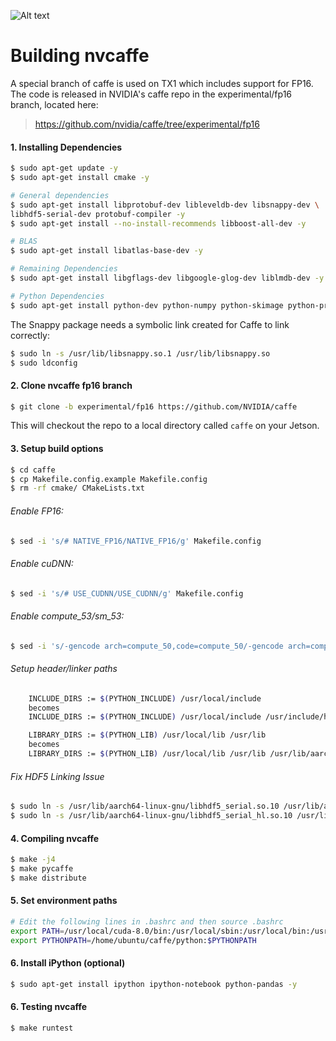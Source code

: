 ![Alt text](https://a70ad2d16996820e6285-3c315462976343d903d5b3a03b69072d.ssl.cf2.rackcdn.com/841b9209217f74e5992b8d332c612126)
# Building nvcaffe

A special branch of caffe is used on TX1 which includes support for FP16.<br />
The code is released in NVIDIA's caffe repo in the experimental/fp16 branch, located here:
> https://github.com/nvidia/caffe/tree/experimental/fp16

#### 1. Installing Dependencies

``` bash
$ sudo apt-get update -y
$ sudo apt-get install cmake -y

# General dependencies
$ sudo apt-get install libprotobuf-dev libleveldb-dev libsnappy-dev \
libhdf5-serial-dev protobuf-compiler -y
$ sudo apt-get install --no-install-recommends libboost-all-dev -y

# BLAS
$ sudo apt-get install libatlas-base-dev -y

# Remaining Dependencies
$ sudo apt-get install libgflags-dev libgoogle-glog-dev liblmdb-dev -y

# Python Dependencies
$ sudo apt-get install python-dev python-numpy python-skimage python-protobuf -y
```

The Snappy package needs a symbolic link created for Caffe to link correctly:

``` bash
$ sudo ln -s /usr/lib/libsnappy.so.1 /usr/lib/libsnappy.so
$ sudo ldconfig
```

#### 2. Clone nvcaffe fp16 branch

``` bash
$ git clone -b experimental/fp16 https://github.com/NVIDIA/caffe
```

This will checkout the repo to a local directory called `caffe` on your Jetson.

#### 3. Setup build options

``` bash
$ cd caffe
$ cp Makefile.config.example Makefile.config
$ rm -rf cmake/ CMakeLists.txt
```

###### Enable FP16:

``` bash
$ sed -i 's/# NATIVE_FP16/NATIVE_FP16/g' Makefile.config
```

###### Enable cuDNN:

``` bash
$ sed -i 's/# USE_CUDNN/USE_CUDNN/g' Makefile.config
```

###### Enable compute_53/sm_53:

``` bash 
$ sed -i 's/-gencode arch=compute_50,code=compute_50/-gencode arch=compute_53,code=sm_53 -gencode arch=compute_53,code=compute_53/g' Makefile.config
```

###### Setup header/linker paths

``` bash
    INCLUDE_DIRS := $(PYTHON_INCLUDE) /usr/local/include
    becomes
    INCLUDE_DIRS := $(PYTHON_INCLUDE) /usr/local/include /usr/include/hdf5/serial/

    LIBRARY_DIRS := $(PYTHON_LIB) /usr/local/lib /usr/lib
    becomes
    LIBRARY_DIRS := $(PYTHON_LIB) /usr/local/lib /usr/lib /usr/lib/aarch64-linux-gnu/hdf5/serial/
```

###### Fix HDF5 Linking Issue

``` bash
$ sudo ln -s /usr/lib/aarch64-linux-gnu/libhdf5_serial.so.10 /usr/lib/aarch64-linux-gnu/libhdf5.so
$ sudo ln -s /usr/lib/aarch64-linux-gnu/libhdf5_serial_hl.so.10 /usr/lib/aarch64-linux-gnu/libhdf5_hl.so
```

#### 4. Compiling nvcaffe

``` bash
$ make -j4
$ make pycaffe
$ make distribute
```

#### 5. Set environment paths

``` bash
# Edit the following lines in .bashrc and then source .bashrc
export PATH=/usr/local/cuda-8.0/bin:/usr/local/sbin:/usr/local/bin:/usr/sbin:/usr/bin:/sbin:/bin:/home/ubuntu/caffe/build/tools
export PYTHONPATH=/home/ubuntu/caffe/python:$PYTHONPATH
```

#### 6. Install iPython (optional)

``` bash
$ sudo apt-get install ipython ipython-notebook python-pandas -y
```

#### 6. Testing nvcaffe

``` bash
$ make runtest
```
